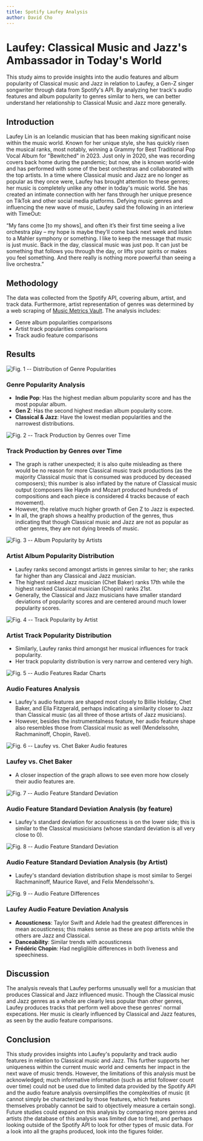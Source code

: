 ```yaml
---
title: Spotify Laufey Analysis
author: David Cho
---
```



# Laufey: Classical Music and Jazz's Ambassador in Today's World
This study aims to provide insights into the audio features and album popularity of Classical music and Jazz in relation to Laufey, a Gen-Z singer songwriter through data from Spotify's API. By analyzing her track's audio features and album popularity to genres similar to hers, we can better understand her relationship to Classical Music and Jazz more generally.

## Introduction

Laufey Lin is an Icelandic musician that has been making significant noise within the music world. Known for her unique style, she has quickly risen the musical ranks, most notably, winning a Grammy for Best Traditional Pop Vocal Album for "Bewitched" in 2023. Just only in 2020, she was recording covers back home during the pandemic; but now, she is known world-wide and has performed with some of the best orchestras and collaborated with the top artists. In a time where Classical music and Jazz are no longer as popular as they once were, Laufey has brought attention to these genres; her music is completely unlike any other in today's music world. She has created an intimate connection with her fans through her unique presence on TikTok and other social media platforms. Defying music genres and influencing the new wave of music, Laufey said the following in an interiew with TimeOut:

“My fans come [to my shows], and often it’s their first time seeing a live orchestra play – my hope is maybe they’ll come back next week and listen to a Mahler symphony or something. I like to keep the message that music is just music. Back in the day, classical music was just pop. It can just be something that follows you through the day, or lifts your spirits or makes you feel something. And there really is nothing more powerful than seeing a live orchestra.”

## Methodology

The data was collected from the Spotify API, covering album, artist, and track data. Furthermore, artist representation of genres was determined by a web scraping of [Music Metrics Vault](https://www.musicmetricsvault.com/). The analysis includes:

- Genre album popularities comparisons
- Artist track popularities comparisons
- Track audio feature comparisons

## Results

![Fig. 1 -- Distribution of Genre Popularities](./figures/genre_popularity_violin_plot.png)

### Genre Popularity Analysis

- **Indie Pop**: Has the highest median album popularity score and has the most popular album. 
- **Gen Z**: Has the second highest median album popularity score.
- **Classical & Jazz**: Have the lowest median popularities and the narrowest distributions.

![Fig. 2 -- Track Production by Genres over Time](./figures/track_release_plot.png)

### Track Production by Genres over Time

- The graph is rather unexpected; it is also quite misleading as there would be no reason for more Classical music track productions (as the majority Classical music that is consumed was produced by deceased composers); this number is also inflated by the nature of Classical music output (composers like Haydn and Mozart produced hundreds of compositions and each piece is considered 4 tracks because of each movement).
- However, the relative much higher growth of Gen Z to Jazz is expected.
- In all, the graph shows a healthy production of the genres, thus indicating that though Classical music and Jazz are not as popular as other genres, they are not dying breeds of music.

![Fig. 3 -- Album Popularity by Artists](./figures/artist_album_popularity_dist.png)

### Artist Album Popularity Distribution

- Laufey ranks second amongst artists in genres similar to her; she ranks far higher than any Classical and Jazz musician.
- The highest ranked Jazz musician (Chet Baker) ranks 17th while the highest ranked Classical musician (Chopin) ranks 21st.
- Generally, the Classical and Jazz musicians have smaller standard deviations of popularity scores and are centered around much lower popularity scores.

![Fig. 4 -- Track Popularity by Artist](./figures/artist_track_popularity_dist.png)

### Artist Track Popularity Distribution

- Similarly, Laufey ranks third amongst her musical influences for track popularity. 
- Her track popularity distribution is very narrow and centered very high.

![Fig. 5 -- Audio Features Radar Charts](./figures/artist_tracks_audio_feature_charts.png)

### Audio Features Analysis

- Laufey's audio features are shaped most closely to Billie Holiday, Chet Baker, and Ella Fitzgerald, perhaps indicating a similarity closer to Jazz than Classical music (as all three of those artists of Jazz musicians).
- However, besides the instrumentalness feature, her audio feature shape also resembles those from Classical music as well (Mendelssohn, Rachmaninoff, Chopin, Ravel).

![Fig. 6 -- Laufey vs. Chet Baker Audio features](./figures/laufey_chet_baker_comparision_chart.png)

### Laufey vs. Chet Baker

- A closer inspection of the graph allows to see even more how closely their audio features are.

![Fig. 7 -- Audio Feature Standard Deviation](./figures/audio_features_std_by_audio_feature.png)

### Audio Feature Standard Deviation Analysis (by feature)

- Laufey's standard deviation for acousticness is on the lower side; this is similar to the Classical musicisians (whose standard deviation is all very close to 0).

![Fig. 8 -- Audio Feature Standard Deviation](./figures/audio_features_std_by_artist_plot.png)

### Audio Feature Standard Deviation Analysis (by Artist)

- Laufey's standard deviation distribution shape is most similar to Sergei Rachmaninoff, Maurice Ravel, and Felix Mendelssohn's.

![Fig. 9 -- Audio Feature Differences](./figures/audio_features_differences_dist.png)

### Laufey Audio Feature Deviation Analysis

- **Acousticness**: Taylor Swift and Adele had the greatest differences in mean acousticness; this makes sense as these are pop artists while the others are Jazz and Classical.
- **Danceability**: Similar trends with acousticness
- **Frédéric Chopin**: Had negliglible differences in both liveness and speechiness.

## Discussion

The analysis reveals that Laufey performs unusually well for a musician that produces Classical and Jazz influenced music. Though the Classical music and Jazz genres as a whole are clearly less popular than other genres, Laufey produces tracks that perform well above these genres' normal expecations. Her music is clearly influenced by Classical and Jazz features, as seen by the audio feature comparisons.

## Conclusion

This study provides insights into Laufey's popularity and track audio features in relation to Classical music and Jazz. This further supports her uniqueness within the current music world and cements her impact in the next wave of music trends. However, the limitations of this analysis must be acknowledged; much informative information (such as artist follower count over time) could not be used due to limited data provided by the Spotify API and the audio feature analysis oversimplifies the complexities of music (it cannot simply be characterized by those features, which features themselves probably cannot be said to objectively measure a certain song). Future studies could expand on this analysis by comparing more genres and artists (the database of this analysis was limited due to time), and perhaps looking outside of the Spotify API to look for other types of music data. For a look into all the graphs produced, look into the figures folder.
